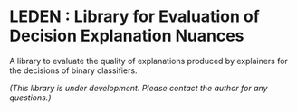 # LEDEN : Library for Evaluation of Decision Explanation Nuances

A library to evaluate the quality of explanations produced by explainers for the decisions of binary classifiers.

*(This library is under development. Please contact the author for any questions.)*

